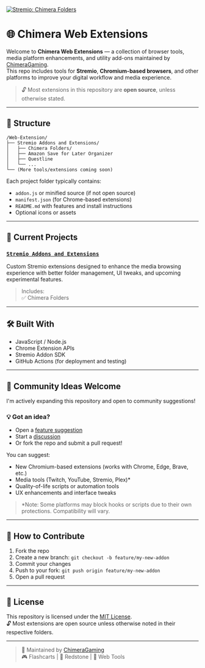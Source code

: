 [![Stremio: Chimera Folders](https://img.shields.io/badge/Stremio-Chimera%20Folders-5E3A87?style=for-the-badge&logo=stremio&logoColor=white)](https://github.com/ChimeraGaming/Chromium-Based-Web-Extensions/tree/main/Stremio%20Addons%20and%20Extensions/Chimera%20Folders)
# 🌐 Chimera Web Extensions

Welcome to **Chimera Web Extensions** — a collection of browser tools, media platform enhancements, and utility add-ons maintained by [ChimeraGaming](https://github.com/ChimeraGaming).  
This repo includes tools for **Stremio**, **Chromium-based browsers**, and other platforms to improve your digital workflow and media experience.

> 🔓 Most extensions in this repository are **open source**, unless otherwise stated.

---

## 📁 Structure

```plaintext
/Web-Extension/
├── Stremio Addons and Extensions/
│   ├── Chimera Folders/
│   ├── Amazon Save for Later Organizer
│   ├── Questline
│   └── ...
└── (More tools/extensions coming soon)
```

Each project folder typically contains:
- `addon.js` or minified source (if not open source)
- `manifest.json` (for Chrome-based extensions)
- `README.md` with features and install instructions
- Optional icons or assets

---

## 🧩 Current Projects

### [`Stremio Addons and Extensions`](./Stremio%20Addons%20and%20Extensions)
Custom Stremio extensions designed to enhance the media browsing experience with better folder management, UI tweaks, and upcoming experimental features.

> Includes:  
> ✅ Chimera Folders

---

## 🛠️ Built With

- JavaScript / Node.js  
- Chrome Extension APIs  
- Stremio Addon SDK  
- GitHub Actions (for deployment and testing)

---

## 🤝 Community Ideas Welcome

I'm actively expanding this repository and open to community suggestions!

### 💡 Got an idea?
- Open a [feature suggestion](https://github.com/ChimeraGaming/Web-Extension/issues/new?labels=enhancement&template=feature_request.md)
- Start a [discussion](https://github.com/ChimeraGaming/Web-Extension/discussions)
- Or fork the repo and submit a pull request!

You can suggest:
- New Chromium-based extensions (works with Chrome, Edge, Brave, etc.)
- Media tools (Twitch, YouTube, Stremio, Plex)*  
- Quality-of-life scripts or automation tools  
- UX enhancements and interface tweaks

> *Note: Some platforms may block hooks or scripts due to their own protections. Compatibility will vary.

---

## 🔧 How to Contribute

1. Fork the repo  
2. Create a new branch: `git checkout -b feature/my-new-addon`  
3. Commit your changes  
4. Push to your fork: `git push origin feature/my-new-addon`  
5. Open a pull request

---

## 📜 License

This repository is licensed under the [MIT License](./LICENSE).  
🔓 Most extensions are open source unless otherwise noted in their respective folders.

---

> 🐙 Maintained by [ChimeraGaming](https://github.com/ChimeraGaming)  
> 🎮 Flashcarts | 🧱 Redstone | 🧩 Web Tools
